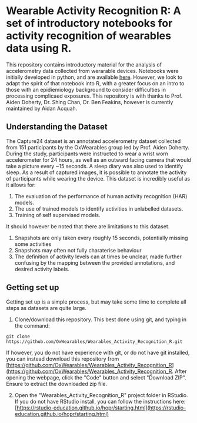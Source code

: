 # Wearable Activity Recognition R: A set of introductory notebooks for activity recognition of wearables data using R.

This repository contains introductory material for the analysis of accelerometry data collected from werarable devices.
Notebooks were initially developed in python, and are available [here](https://github.com/OxWearables/Oxford_Wearables_Activity_Recognition.git).
However, we look to adapt the spirit of that notebook into R, with a greater focus
on an intro to those with an epidiemiology background to consider difficulties in processing
complicaed exposures.
This repository is with thanks to Prof. Aiden Doherty, Dr. Shing Chan, Dr. Ben Feakins,
however is currently maintained by Aidan Acquah.

## Understanding the Dataset
The Capture24 dataset is an annotated accelerometry dataset collected from 151 participants by 
the OxWearables group led by Prof. Aiden Doherty. During the study, participants were
instructed to wear a wrist worn accelerometer for 24 hours, as well as an outward facing camera that would take a picture every ~15 seconds. A sleep diary was also used to identify sleep.
As a result of captured images, it is possible to annotate the activity of participants while wearing the device.
This dataset is incredibly useful as it allows for:
1. The evaluation of the performance of human activity recognition (HAR) models.
1. The use of trained models to identify activities in unlabelled datasets.
1. Training of self supervised models.

It should however be noted that there are limitations to this dataset.
1. Snapshots are only taken every roughly 15 seconds, potentially missing some activities
1. Snapshots may often not fully charaterise behaviour 
1. The definition of activity levels can at times be unclear, made further confusing by the mapping between the provided annotations, and desired activity labels. 

## Getting set up
Getting set up is a simple process, but may take some time to complete all steps as datasets are quite large. 

1. Clone/download this repository. This best done using git, and typing in the command:
```{bash}
git clone https://github.com/OxWearables/Wearables_Activity_Recognition_R.git
```
If however, you do not have experience with git, or do not have git installed, you can instead download this repository from [https://github.com/OxWearables/Wearables_Activity_Recognition_R](https://github.com/OxWearables/Wearables_Activity_Recognition_R. 
After opening the webpage, click the "Code" button and select "Download ZIP". 
Ensure to extract the downloaded zip file.

2. Open the "Wearables_Activity_Recognition_R" project folder in RStudio. 
If you do not have RStudio install, you can follow the instructions here: [https://rstudio-education.github.io/hopr/starting.html](https://rstudio-education.github.io/hopr/starting.html)
